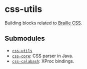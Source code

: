 css-utils
=========

Building blocks related to [Braille CSS][braillecss].

Submodules
----------

- [`css-utils`](css-utils/src/main)
- [`css-core`](css-core/src/main): CSS parser in Java.
- [`css-calabash`](css-calabash/src/main): XProc bindings.


[braillecss]: http://braillespecs.github.io/braille-css
